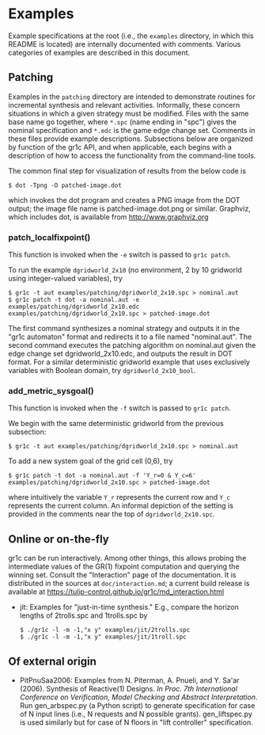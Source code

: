 Examples
========

Example specifications at the root (i.e., the `examples` directory, in which
this README is located) are internally documented with comments.  Various
categories of examples are described in this document.

Patching
--------

Examples in the `patching` directory are intended to demonstrate routines for
incremental synthesis and relevant activities.  Informally, these concern
situations in which a given strategy must be modified.  Files with the same base
name go together, where `*.spc` (name ending in "spc") gives the nominal
specification and `*.edc` is the game edge change set.  Comments in these files
provide example descriptions.  Subsections below are organized by function of
the gr1c API, and when applicable, each begins with a description of how to
access the functionality from the command-line tools.

The common final step for visualization of results from the below code is

    $ dot -Tpng -O patched-image.dot

which invokes the dot program and creates a PNG image from the DOT output; the
image file name is patched-image.dot.png or similar.  Graphviz, which includes
dot, is available from http://www.graphviz.org

### patch_localfixpoint()

This function is invoked when the `-e` switch is passed to `gr1c patch`.

To run the example `dgridworld_2x10` (no environment, 2 by 10 gridworld using
integer-valued variables), try

    $ gr1c -t aut examples/patching/dgridworld_2x10.spc > nominal.aut
    $ gr1c patch -t dot -a nominal.aut -e examples/patching/dgridworld_2x10.edc examples/patching/dgridworld_2x10.spc > patched-image.dot

The first command synthesizes a nominal strategy and outputs it in the "gr1c
automaton" format and redirects it to a file named "nominal.aut".  The second
command executes the patching algorithm on nominal.aut given the edge change set
dgridworld_2x10.edc, and outputs the result in DOT format.  For a similar
deterministic gridworld example that uses exclusively variables with Boolean
domain, try `dgridworld_2x10_bool`.

### add_metric_sysgoal()

This function is invoked when the `-f` switch is passed to `gr1c patch`.

We begin with the same deterministic gridworld from the previous subsection:

    $ gr1c -t aut examples/patching/dgridworld_2x10.spc > nominal.aut

To add a new system goal of the grid cell (0,6), try

    $ gr1c patch -t dot -a nominal.aut -f 'Y_r=0 & Y_c=6' examples/patching/dgridworld_2x10.spc > patched-image.dot

where intuitively the variable `Y_r` represents the current row and `Y_c`
represents the current column.  An informal depiction of the setting is provided
in the comments near the top of `dgridworld_2x10.spc`.


Online or on-the-fly
--------------------

gr1c can be run interactively.  Among other things, this allows probing the
intermediate values of the GR(1) fixpoint computation and querying the winning
set.  Consult the "Interaction" page of the documentation.  It is distributed in
the sources at `doc/interaction.md`; a current build release is available at
https://tulip-control.github.io/gr1c/md_interaction.html

* jit:
  Examples for "just-in-time synthesis."  E.g., compare the horizon lengths of
  2trolls.spc and 1trolls.spc by

      $ ./gr1c -l -m -1,"x y" examples/jit/2trolls.spc
      $ ./gr1c -l -m -1,"x y" examples/jit/1troll.spc


Of external origin
------------------

* PitPnuSaa2006:
  Examples from N. Piterman, A. Pnueli, and Y. Sa'ar (2006). Synthesis of
  Reactive(1) Designs. *In Proc. 7th International Conference on Verification,
  Model Checking and Abstract Interpretation*.  Run gen_arbspec.py (a Python
  script) to generate specification for case of N input lines (i.e., N requests
  and N possible grants).  gen_liftspec.py is used similarly but for case of N
  floors in "lift controller" specification.
